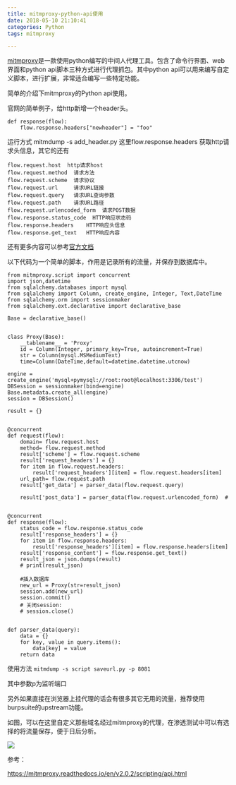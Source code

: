 ```yaml
---
title: mitmproxy-python-api使用
date: 2018-05-10 21:10:41
categories: Python
tags: mitmproxy

---
```


[mitmproxy](https://mitmproxy.org/)是一款使用python编写的中间人代理工具。包含了命令行界面、web界面和python api脚本三种方式进行代理抓包。其中python api可以用来编写自定义脚本，进行扩展，非常适合编写一些特定功能。

<!--more-->

简单的介绍下mitmproxy的Python api使用。

官网的简单例子，给http新增一个header头。

```
def response(flow):
    flow.response.headers["newheader"] = "foo"
```

运行方式 mitmdump -s add_header.py
这里flow.response.headers 获取http请求头信息，其它的还有

```
flow.request.host  http请求host
flow.request.method  请求方法
flow.request.scheme  请求协议
flow.request.url	 请求URL链接
flow.request.query   请求URL查询参数
flow.request.path    请求URL路径
flow.request.urlencoded_form  请求POST数据
flow.response.status_code  HTTP响应状态码
flow.response.headers    HTTP响应头信息
flow.response.get_text   HTTP响应内容
```

还有更多内容可以参考[官方文档](https://mitmproxy.readthedocs.io/en/v2.0.2/scripting/api.html)

以下代码为一个简单的脚本，作用是记录所有的流量，并保存到数据库中。

```
from mitmproxy.script import concurrent
import json,datetime
from sqlalchemy.databases import mysql
from sqlalchemy import Column, create_engine, Integer, Text,DateTime
from sqlalchemy.orm import sessionmaker
from sqlalchemy.ext.declarative import declarative_base

Base = declarative_base()


class Proxy(Base):
    __tablename__ = 'Proxy'
    id = Column(Integer, primary_key=True, autoincrement=True)
    str = Column(mysql.MSMediumText)
    time=Column(DateTime,default=datetime.datetime.utcnow)

engine = create_engine('mysql+pymysql://root:root@localhost:3306/test')
DBSession = sessionmaker(bind=engine)
Base.metadata.create_all(engine)
session = DBSession()

result = {}


@concurrent
def request(flow):
    domain= flow.request.host
    method= flow.request.method
    result['scheme'] = flow.request.scheme
    result['request_headers'] = {}
    for item in flow.request.headers:
        result['request_headers'][item] = flow.request.headers[item]
    url_path= flow.request.path
    result['get_data'] = parser_data(flow.request.query)
    
    result['post_data'] = parser_data(flow.request.urlencoded_form)  #
	

@concurrent
def response(flow):
    status_code = flow.response.status_code
    result['response_headers'] = {}
    for item in flow.response.headers:
        result['response_headers'][item] = flow.response.headers[item]
    result['response_content'] = flow.response.get_text()
    result_json = json.dumps(result)
    # print(result_json)

    #插入数据库
    new_url = Proxy(str=result_json)
    session.add(new_url)
    session.commit()
    # 关闭session:
    # session.close()


def parser_data(query):
    data = {}
    for key, value in query.items():
        data[key] = value
    return data
```

使用方法 `mitmdump -s script saveurl.py -p 8081` 

其中参数p为监听端口

另外如果直接在浏览器上挂代理的话会有很多其它无用的流量，推荐使用burpsuite的upstream功能。

如图，可以在这里自定义那些域名经过mitmproxy的代理，在渗透测试中可以有选择的将流量保存，便于日后分析。

![](http://7xo8y2.com1.z0.glb.clouddn.com/18-5-13/73501947.jpg)

参考：

https://mitmproxy.readthedocs.io/en/v2.0.2/scripting/api.html